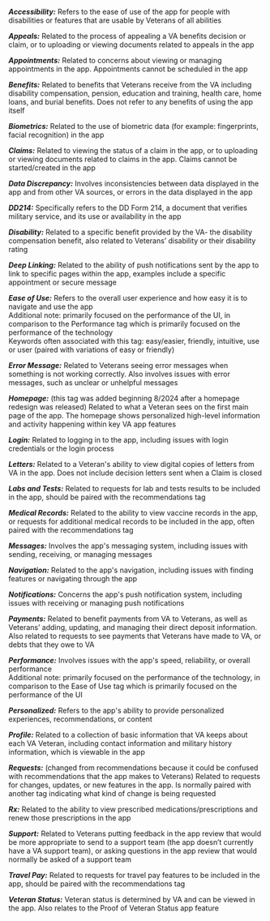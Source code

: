***Accessibility:*** Refers to the ease of use of the app for people with disabilities or features that are usable by Veterans of all abilities

***Appeals:*** Related to the process of appealing a VA benefits decision or claim, or to uploading or viewing documents related to appeals in the app

***Appointments:*** Related to concerns about viewing or managing appointments in the app. Appointments cannot be scheduled in the app

***Benefits:*** Related to benefits that Veterans receive from the VA including disability compensation, pension, education and training, health care, home loans, and burial benefits. Does not refer to any benefits of using the app itself

***Biometrics:*** Related to the use of biometric data (for example: fingerprints, facial recognition) in the app

***Claims:*** Related to viewing the status of a claim in the app, or to uploading or viewing documents related to claims in the app. Claims cannot be started/created in the app

***Data Discrepancy:*** Involves inconsistencies between data displayed in the app and from other VA sources, or errors in the data displayed in the app

***DD214:*** Specifically refers to the DD Form 214, a document that verifies military service, and its use or availability in the app

***Disability:*** Related to a specific benefit provided by the VA- the disability compensation benefit, also related to Veterans’ disability or their disability rating

***Deep Linking:*** Related to the ability of push notifications sent by the app to link to specific pages within the app, examples include a specific appointment or secure message

***Ease of Use:*** Refers to the overall user experience and how easy it is to navigate and use the app  
Additional note: primarily focused on the performance of the UI, in comparison to the Performance tag which is primarily focused on the performance of the technology  
Keywords often associated with this tag: easy/easier, friendly, intuitive, use or user (paired with variations of easy or friendly)

***Error Message:*** Related to Veterans seeing error messages when something is not working correctly. Also involves issues with error messages, such as unclear or unhelpful messages

***Homepage:*** (this tag was added beginning 8/2024 after a homepage redesign was released) Related to what a Veteran sees on the first main page of the app. The homepage shows personalized high-level information and activity happening within key VA app features 

***Login:*** Related to logging in to the app, including issues with login credentials or the login process

***Letters:*** Related to a Veteran's ability to view digital copies of letters from VA in the app. Does not include decision letters sent when a Claim is closed

***Labs and Tests:*** Related to requests for lab and tests results to be included in the app, should be paired with the recommendations tag

***Medical Records:*** Related to the ability to view vaccine records in the app, or requests for additional medical records to be included in the app, often paired with the recommendations tag

***Messages:*** Involves the app's messaging system, including issues with sending, receiving, or managing messages

***Navigation:*** Related to the app's navigation, including issues with finding features or navigating through the app

***Notifications:*** Concerns the app's push notification system, including issues with receiving or managing push notifications

***Payments:*** Related to benefit payments from VA to Veterans, as well as Veterans’ adding, updating, and managing their direct deposit information. Also related to requests to see payments that Veterans have made to VA, or debts that they owe to VA

***Performance:*** Involves issues with the app's speed, reliability, or overall performance  
Additional note: primarily focused on the performance of the technology, in comparison to the Ease of Use tag which is primarily focused on the performance of the UI

***Personalized:*** Refers to the app's ability to provide personalized experiences, recommendations, or content

***Profile:*** Related to a collection of basic information that VA keeps about each VA Veteran, including contact information and military history information, which is viewable in the app

***Requests:*** (changed from recommendations because it could be confused with recommendations that the app makes to Veterans) Related to requests for changes, updates, or new features in the app. Is normally paired with another tag indicating what kind of change is being requested

***Rx:*** Related to the ability to view prescribed medications/prescriptions and renew those prescriptions in the app

***Support:*** Related to Veterans putting feedback in the app review that would be more appropriate to send to a support team (the app doesn’t currently have a VA support team), or asking questions in the app review that would normally be asked of a support team

***Travel Pay:*** Related to requests for travel pay features to be included in the app, should be paired with the recommendations tag

***Veteran Status:*** Veteran status is determined by VA and can be viewed in the app. Also relates to the Proof of Veteran Status app feature
